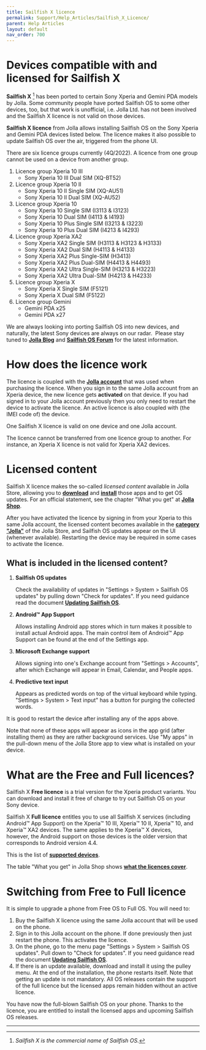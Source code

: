 ```yaml
---
title: Sailfish X licence
permalink: Support/Help_Articles/Sailfish_X_Licence/
parent: Help Articles
layout: default
nav_order: 700
---
```



# Devices compatible with and licensed for Sailfish X

**Sailfish X** [^1] has been ported to certain Sony Xperia and Gemini PDA models by Jolla. Some community people have ported Sailfish OS to some other devices, too, but that work is unofficial, i.e. Jolla Ltd. has not been involved and the Sailfish X licence is not valid on those devices.

**Sailfish X licence** from Jolla allows installing Sailfish OS on the Sony Xperia and Gemini PDA devices listed below. The licence makes it also possible to update Sailfish OS over the air, triggered from the phone UI.

There are six licence groups currently (4Q/2022). A licence from one group cannot be used on a device from another group.

1.  Licence group Xperia 10 III
    * Sony Xperia 10 III Dual SIM (XQ-BT52)
2.  Licence group Xperia 10 II
    * Sony Xperia 10 II Single SIM (XQ-AU51)
    * Sony Xperia 10 II Dual SIM (XQ-AU52)
3.  Licence group Xperia 10
    * Sony Xperia 10 Single SIM (I3113 & I3123)
    * Sony Xperia 10 Dual SIM (I4113 & I4193)
    * Sony Xperia 10 Plus Single SIM (I3213 & I3223)
    * Sony Xperia 10 Plus Dual SIM (I4213 & I4293)
4.  Licence group Xperia XA2
    * Sony Xperia XA2 Single SIM (H3113 & H3123 & H3133)
    * Sony Xperia XA2 Dual SIM (H4113 & H4133)
    * Sony Xperia XA2 Plus Single-SIM (H3413)
    * Sony Xperia XA2 Plus Dual-SIM (H4413 & H4493)
    * Sony Xperia XA2 Ultra Single-SIM (H3213 & H3223)
    * Sony Xperia XA2 Ultra Dual-SIM (H4213 & H4233)
5.  Licence group Xperia X
    * Sony Xperia X Single SIM (F5121)
    * Sony Xperia X Dual SIM (F5122)
6.  Licence group Gemini
    * Gemini PDA x25
    * Gemini PDA x27

We are always looking into porting Sailfish OS into new devices, and naturally, the latest Sony devices are always on our radar.  Please stay tuned to **[Jolla Blog](https://blog.jolla.com/)** and **[Sailfish OS Forum](https://forum.sailfishos.org/)** for the latest information.


  

# How does the licence work

The licence is coupled with the **[Jolla account](/Support/Help_Articles/Accounts_Setup/Setup_Jolla_Account/)** that was used when purchasing the licence. When you sign in to the same Jolla account from an Xperia device, the new licence gets **activated** on that device. If you had signed in to your Jolla account previously then you only need to restart the device to activate the licence. An active licence is also coupled with (the IMEI code of) the device.

One Sailfish X licence is valid on one device and one Jolla account.

The licence cannot be transferred from one licence group to another. For instance, an Xperia X licence is not valid for Xperia XA2 devices.

  

# Licensed content

Sailfish X licence makes the so-called _licensed content_ available in Jolla Store, allowing you to **[download](https://shop.jolla.com/downloads/)** and **[install](https://jolla.com/sailfishxinstall/)** those apps and to get OS updates. For an official statement, see the chapter "What you get" at **[Jolla Shop](https://shop.jolla.com/)**.

After you have activated the licence by signing in from your Xperia to this same Jolla account, the licensed content becomes available in the **[category "Jolla"](/Support/Help_Articles/Accounts_Setup/Setup_Jolla_Account/#finding-the-licensed-apps-in-jolla-store)** of the Jolla Store, and Sailfish OS updates appear on the UI (whenever available). Restarting the device may be required in some cases to activate the licence.

  

## What is included in the licensed content?

1.  **Sailfish OS updates**

    Check the availability of updates in "Settings > System > Sailfish OS updates" by pulling down "Check for updates". If you need guidance read the document **[Updating Sailfish OS](/Support/Help_Articles/Updating_Sailfish_OS/)**.
    
2.  **Android™ App Support**

    Allows installing Android app stores which in turn makes it possible to install actual Android apps. The main control item of Android™ App Support can be found at the end of the Settings app.
    
3.  **Microsoft Exchange support**

    Allows signing into one's Exchange account from "Settings > Accounts", after which Exchange will appear in Email, Calendar, and People apps.
    
4.  **Predictive text input**

    Appears as predicted words on top of the virtual keyboard while typing. "Settings > System > Text input" has a button for purging the collected words.
    

It is good to restart the device after installing any of the apps above.

Note that none of these apps will appear as icons in the app grid (after installing them) as they are rather background services. Use "My apps" in the pull-down menu of the Jolla Store app to view what is installed on your device.

  

# What are the Free and Full licences?  

Sailfish X **Free licence** is a trial version for the Xperia product variants. You can download and install it free of charge to try out Sailfish OS on your Sony device.

Sailfish X **Full licence** entitles you to use all Sailfish X services (including Android™ App Support) on the Xperia™ 10 III, Xperia™ 10 II, Xperia™ 10, and Xperia™ XA2 devices. The same applies to the Xperia™ X devices, however, the Android support on those devices is the older version that corresponds to Android version 4.4.

This is the list of **[supported devices](https://docs.sailfishos.org/Support/Supported_Devices/)**.

The table "What you get" in Jolla Shop shows **[what the licences cover](https://shop.jolla.com/)**.

  

# Switching from Free to Full licence  

It is simple to upgrade a phone from Free OS to Full OS. You will need to:

1.  Buy the Sailfish X licence using the same Jolla account that will be used on the phone.
2.  Sign in to this Jolla account on the phone. If done previously then just restart the phone. This activates the licence.
3.  On the phone, go to the menu page "Settings > System > Sailfish OS updates". Pull down to "Check for updates". If you need guidance read the document **[Updating Sailfish OS](/Support/Help_Articles/Updating_Sailfish_OS/)**.
4.  If there is an update available, download and install it using the pulley menu. At the end of the installation, the phone restarts itself. Note that getting an update is not mandatory. All OS releases contain the support of the full licence but the licensed apps remain hidden without an active licence.

You have now the full-blown Sailfish OS on your phone. Thanks to the licence, you are entitled to install the licensed apps and upcoming Sailfish OS releases.

- - - - -
[^1]: _Sailfish X is the commercial name of Sailfish OS._

